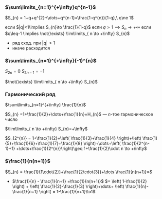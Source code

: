 ### $\sum\limits_{n=1}^{+\infty}q^{n-1}$

$S_{n} = 1+q+q^{2}+\dots+q^{n-1}=\frac{1-q^{n}}{1-q},\ q\ne 1$

если $|q|<1\implies S_{n}\to \frac{1}{1-q}$
если $q>1 \implies S_{n} \to +\infty$
если $q\leq-1 \implies \not{\exists} \lim\limits_{ n \to +\infty} S_{n}$
* ряд сход. при $|q|<1$
* иначе расходится
### $\sum\limits_{n=1}^{+\infty}(-1)^{n}$

$S_{2n} =0$
$S_{2n-1}=-1$

$\not{\exists} \lim\limits_{ n \to +\infty} S_{n}$

### Гармонический ряд

$\sum\limits_{n=1}^{+\infty} \frac{1}{n}$

$S_{n} =1+\frac{1}{2}+\dots+\frac{1}{n}=H_{n}$ — $n$-тое гармоническое число

$\lim\limits_{ n \to +\infty} S_{n}=+\infty$

$S_{2^{n}} = 1+\frac{1}{2}+\left( \frac{1}{3}+\frac{1}{4} \right)+\left( \frac{1}{5}+\frac{1}{6}+\frac{1}{7}+\frac{1}{8} \right)+\dots+\left( \frac{1}{2^{n-1}+1} +\dots+\frac{1}{2^{n}}\right)\geq 1+\frac{1}{2}\cdot n \to +\infty$

### $\frac{1}{n(n+1)}$

$S_{n} = \frac{1}{1\cdot{2}}+\frac{1}{2\cdot{3}}+\dots \frac{1}{n(n+1)}=$
* $\frac{1}{n} - \frac{1}{n+1}  =\frac{1}{n(n+1)}$
$= \left( 1-\frac{1}{2} \right) + \left( \frac{1}{2}-\frac{1}{3} \right)+\dots+ \left( \frac{1}{n}-\frac{1}{n+1} \right) = 1-\frac{1}{n+1}\to1$
